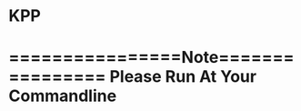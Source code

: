 # KPP
================Note================
Please Run At Your Commandline
====================================
